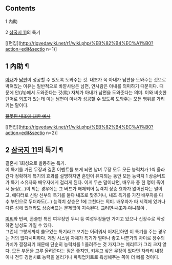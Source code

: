## Contents

    

1 內助

2 [삼국지 11](%EC%82%BC%EA%B5%AD%EC%A7%80%2011.md)의 특기

[[편집](http://rigvedawiki.net/r1/wiki.php/%EB%82%B4%EC%A1%B0?action=edit&sectio
n=1)]

## 1 內助 ¶

[아내](%EC%95%84%EB%82%B4.md)가 [남편](%EB%82%A8%ED%8E%B8.md)이 성공할 수 있도록 도와주는
것. 내조가 꼭 아내가 남편을 도와주는 것으로 박혀있는 이유는 일반적으로 바깥사람은 남편, 안사람은 아내를 의미하기 때문이다. 때문에
안(內)에서 도와준다는 것(助) 자체가 아내가 남편을 도와준다는 의미. 이와 비슷한 단어로
[외조](%EC%99%B8%EC%A1%B0.md)가 있는데 이는 남편이 아내가 성공할 수 있도록 도와주는 모든 행위를 가리키는 말이다.

  

<del>[잘못된 내조에 대한 예시](%EC%B5%9C%EA%B3%A0%EC%9D%98%20%EB%82%B4%EC%A1%B0%20%EC%B5%9C%EC%95%85%EC%9D%98%20%EB%82%B4%EC%A1%B0.md)</del>

[[편집](http://rigvedawiki.net/r1/wiki.php/%EB%82%B4%EC%A1%B0?action=edit&sectio
n=2)]

## 2 [삼국지 11](%EC%82%BC%EA%B5%AD%EC%A7%80%2011.md)의 특기 ¶

결혼시 1회성으로 발동하는 특기.  
이 특기를 가진 무장과 결혼 이벤트를 보게 되면 남녀 무장 모두 모든 능력치가 1씩 올라간다 정확하게 특기의 효과를 설명하자면 혼인이
유지되는 동안 모든 능력치 1 상승버프가 특기 소유자와 배우자에게 걸리게 된다. 이게 무슨 말이냐면, 배우자 중 한 명이 죽어서
돌싱(...)이 되는 경우에는 그 버프가 해제되어 능력치 상승 효과가 없어진다는 말이고, 에디터로 신랑 신부의 특기를 둘다 내조로 맞추거나,
내조 특기를 가진 배우자를 다수 부인으로 두더라도(...) 능력치 상승은 1에 그친다는 의미. 배우자가 타 세력에 있거나 다른 성에 있더라도
상승버프는 문제없이 지속된다. <del>그러면 내조가 아니잖아</del> .

  

[미씨](%EB%AF%B8%EB%B6%80%EC%9D%B8.md)와 번씨, 콘솔판 특전 여무장인 두씨 등 여성무장들만 가지고 있으나
신장수로 작성하면 남성도 가질 수 있다.  
그런데 그렇게까지 쓸모있는 특기라고 보기는 어려워서 어지간하면 이 특기를 주는 경우는 거의 없다시피하다. 게임 시스템 자체가 특기가 얼마나
좋고 나쁜가의 차이로 장수의 가치가 결정되기 때문에 단순히 능력치를 1 올려주는 것 가지고는 메리트가 그리 크지 않다. 모든 부문을 고루
올려준다는 점은 좋지만, 키우고 싶은 무장이 있다면 차라리 내정이나 전투 경험치로 능력을 올리거나 파워업키트로 육성해주는 쪽이 더 빠를
것이다.

